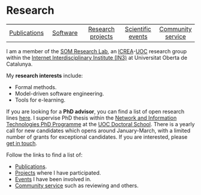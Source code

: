 # Research

<table width="100%" style="border-top:1px solid #aaa">
  <tr style="text-align:center;">
    <td width="20%" style="text-align:center;"> <a href="https://robertclariso.github.io/html/en/publications">Publications</a> </td>
    <td width="20%" style="text-align:center;"> <a href="https://robertclariso.github.io/html/en/software">Software</a> </td>
    <td width="20%" style="text-align:center;"> <a href="https://robertclariso.github.io/html/en/projects">Research projects</a> </td>
    <td width="20%" style="text-align:center;"> <a href="https://robertclariso.github.io/html/en/events">Scientific events</a> </td>
    <td width="20%" style="text-align:center;"> <a href="https://robertclariso.github.io/html/en/service">Community service</a> </td>
  </tr> 
</table>

I am a member of the [SOM Research Lab](https://som-research.uoc.edu), an [ICREA](https://www.icrea.cat)-[UOC](https://www.uoc.edu) research group within the [Internet Interdisciplinary Institute (IN3)](https://in3.uoc.edu) at Universitat Oberta de Catalunya.

My **research interests** include:
- Formal methods.
- Model-driven software engineering.
- Tools for e-learning.

If you are looking for a **PhD advisor**, you can find a list of open research lines [here](https://www.uoc.edu/portal/en/escola-doctorat/linies-recerca/linies-nit/software-engineering/index.html). I supervise PhD thesis within the [Network and Information Technologies PhD Programme](http://studies.uoc.edu/web/estudia/en/doctoral-programmes/technologies-information-networks/presentation) at the [UOC Doctoral School](https://www.uoc.edu/portal/en/escola-doctorat/index.html). There is a yearly call for new candidates which opens around January-March, with a limited number of grants for exceptional candidates. If you are interested, please [get in touch](https://robertclariso.github.io).  

Follow the links to find a list of:
- [Publications](https://robertclariso.github.io/html/en/publications).
- [Projects](https://robertclariso.github.io/html/en/projects) where I have participated.
- [Events](https://robertclariso.github.io/html/en/events) I have been involved in.
- [Community service](https://robertclariso.github.io/html/en/service) such as reviewing and others.


